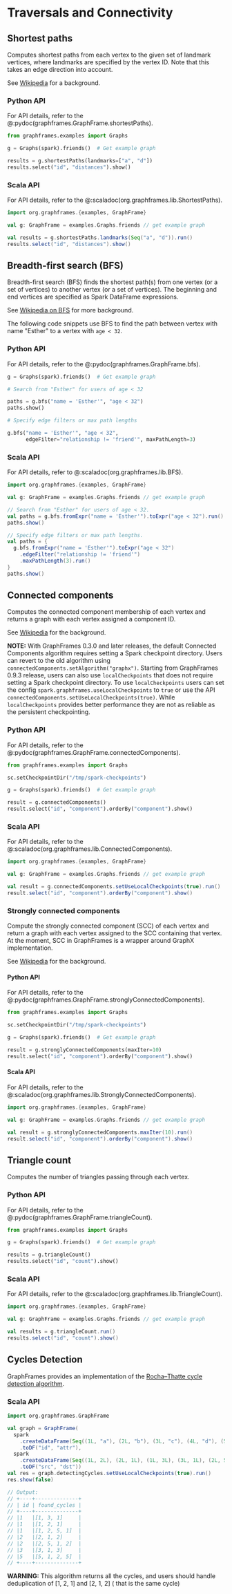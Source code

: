 # Traversals and Connectivity

## Shortest paths

Computes shortest paths from each vertex to the given set of landmark vertices, where landmarks are specified by the
vertex ID. Note that this takes an edge direction into account.

See [Wikipedia](https://en.wikipedia.org/wiki/Shortest_path_problem) for a background.

### Python API

For API details, refer to the @:pydoc(graphframes.GraphFrame.shortestPaths).

```python
from graphframes.examples import Graphs

g = Graphs(spark).friends()  # Get example graph

results = g.shortestPaths(landmarks=["a", "d"])
results.select("id", "distances").show()
```

### Scala API

For API details, refer to the @:scaladoc(org.graphframes.lib.ShortestPaths).

```scala
import org.graphframes.{examples, GraphFrame}

val g: GraphFrame = examples.Graphs.friends // get example graph

val results = g.shortestPaths.landmarks(Seq("a", "d")).run()
results.select("id", "distances").show()
```

## Breadth-first search (BFS)

Breadth-first search (BFS) finds the shortest path(s) from one vertex (or a set of vertices) to another vertex (or a set
of vertices). The beginning and end vertices are specified as Spark DataFrame expressions.

See [Wikipedia on BFS](https://en.wikipedia.org/wiki/Breadth-first_search) for more background.

The following code snippets use BFS to find the path between vertex with name "Esther" to a vertex with `age < 32`.

### Python API

For API details, refer to the @:pydoc(graphframes.GraphFrame.bfs).

```python
g = Graphs(spark).friends()  # Get example graph

# Search from "Esther" for users of age < 32

paths = g.bfs("name = 'Esther'", "age < 32")
paths.show()

# Specify edge filters or max path lengths

g.bfs("name = 'Esther'", "age < 32",
      edgeFilter="relationship != 'friend'", maxPathLength=3)
```

### Scala API

For API details, refer to @:scaladoc(org.graphframes.lib.BFS).

```scala
import org.graphframes.{examples, GraphFrame}

val g: GraphFrame = examples.Graphs.friends // get example graph

// Search from "Esther" for users of age < 32.
val paths = g.bfs.fromExpr("name = 'Esther'").toExpr("age < 32").run()
paths.show()

// Specify edge filters or max path lengths.
val paths = {
  g.bfs.fromExpr("name = 'Esther'").toExpr("age < 32")
    .edgeFilter("relationship != 'friend'")
    .maxPathLength(3).run()
}
paths.show()
```

## Connected components

Computes the connected component membership of each vertex and returns a graph with each vertex assigned a component ID.

See [Wikipedia](https://en.wikipedia.org/wiki/Connected_component_(graph_theory)) for the background.

**NOTE:** With GraphFrames 0.3.0 and later releases, the default Connected Components algorithm requires setting a Spark
checkpoint directory. Users can revert to the old algorithm using `connectedComponents.setAlgorithm("graphx")`. Starting
from GraphFrames 0.9.3 release, users can also use `localCheckpoints` that does not require setting a Spark checkpoint
directory. To use `localCheckpoints` users can set the config `spark.graphframes.useLocalCheckpoints` to `true` or use
the API `connectedComponents.setUseLocalCheckpoints(true)`. While `localCheckpoints` provides better performance they
are not as reliable as the persistent checkpointing.

### Python API

For API details, refer to the @:pydoc(graphframes.GraphFrame.connectedComponents).

```python
from graphframes.examples import Graphs

sc.setCheckpointDir("/tmp/spark-checkpoints")

g = Graphs(spark).friends()  # Get example graph

result = g.connectedComponents()
result.select("id", "component").orderBy("component").show()
```

### Scala API

For API details, refer to the @:scaladoc(org.graphframes.lib.ConnectedComponents).

```scala
import org.graphframes.{examples, GraphFrame}

val g: GraphFrame = examples.Graphs.friends // get example graph

val result = g.connectedComponents.setUseLocalCheckpoints(true).run()
result.select("id", "component").orderBy("component").show()
```

### Strongly connected components

Compute the strongly connected component (SCC) of each vertex and return a graph with each vertex assigned to the SCC
containing that vertex. At the moment, SCC in GraphFrames is a wrapper around GraphX implementation.

See [Wikipedia](https://en.wikipedia.org/wiki/Strongly_connected_component) for the background.

#### Python API

For API details, refer to the @:pydoc(graphframes.GraphFrame.stronglyConnectedComponents).

```python
from graphframes.examples import Graphs

sc.setCheckpointDir("/tmp/spark-checkpoints")

g = Graphs(spark).friends()  # Get example graph

result = g.stronglyConnectedComponents(maxIter=10)
result.select("id", "component").orderBy("component").show()
```

#### Scala API

For API details, refer to the @:scaladoc(org.graphframes.lib.StronglyConnectedComponents).

```scala
import org.graphframes.{examples, GraphFrame}

val g: GraphFrame = examples.Graphs.friends // get example graph

val result = g.stronglyConnectedComponents.maxIter(10).run()
result.select("id", "component").orderBy("component").show()
```

## Triangle count

Computes the number of triangles passing through each vertex.

### Python API

For API details, refer to the @:pydoc(graphframes.GraphFrame.triangleCount).

```python
from graphframes.examples import Graphs

g = Graphs(spark).friends()  # Get example graph

results = g.triangleCount()
results.select("id", "count").show()
```

### Scala API

For API details, refer to the @:scaladoc(org.graphframes.lib.TriangleCount).

```scala
import org.graphframes.{examples, GraphFrame}

val g: GraphFrame = examples.Graphs.friends // get example graph

val results = g.triangleCount.run()
results.select("id", "count").show()
```

## Cycles Detection

GraphFrames provides an implementation of
the [Rocha–Thatte cycle detection algorithm](https://en.wikipedia.org/wiki/Rocha%E2%80%93Thatte_cycle_detection_algorithm).

### Scala API

```scala
import org.graphframes.GraphFrame

val graph = GraphFrame(
  spark
    .createDataFrame(Seq((1L, "a"), (2L, "b"), (3L, "c"), (4L, "d"), (5L, "e")))
    .toDF("id", "attr"),
  spark
    .createDataFrame(Seq((1L, 2L), (2L, 1L), (1L, 3L), (3L, 1L), (2L, 5L), (5L, 1L)))
    .toDF("src", "dst"))
val res = graph.detectingCycles.setUseLocalCheckpoints(true).run()
res.show(false)

// Output:
// +----+--------------+
// | id | found_cycles |
// +----+--------------+
// |1   |[1, 3, 1]     |
// |1   |[1, 2, 1]     |
// |1   |[1, 2, 5, 1]  |
// |2   |[2, 1, 2]     |
// |2   |[2, 5, 1, 2]  |
// |3   |[3, 1, 3]     |
// |5   |[5, 1, 2, 5]  |
// +----+--------------+
```

**WARNING:** This algorithm returns all the cycles, and users should handle deduplication of [1, 2, 1] and [2, 1, 2] (
that is the same cycle)